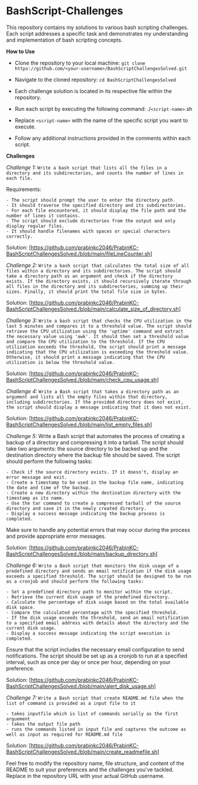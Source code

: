 # BashScript-Challenges
This repository contains my solutions to various bash scripting challenges. Each script addresses a specific task and demonstrates my understanding and implementation of bash scripting concepts.

**How to Use**

- Clone the repository to your local machine:
	```git clone https://github.com/<your-username>/BashScriptChallengesSolved.git```

- Navigate to the cloned repository:
	```cd BashScriptChallengesSolved```

- Each challenge solution is located in its respective file within the repository.
- Run each script by executing the following command:
	./```<script-name>```.sh

- Replace ```<script-name>``` with the name of the specific script you want to execute.

- Follow any additional instructions provided in the comments within each script.

**Challenges**

*Challenge 1:*
```Write a bash script that lists all the files in a directory and its subdirectories, and counts the number of lines in each file.```

Requirements:

	- The script should prompt the user to enter the directory path.
	- It should traverse the specified directory and its subdirectories.
	- For each file encountered, it should display the file path and the number of lines it contains.
	- The script should exclude directories from the output and only display regular files.
	- It should handle filenames with spaces or special characters correctly.

Solution: [https://github.com/prabinkc2046/PrabinKC-BashScriptChallengesSolved./blob/main/fileLineCounter.sh]

*Challenge 2:*
```Write a bash script that calculates the total size of all files within a directory and its subdirectories. The script should take a directory path as an argument and check if the directory exists. If the directory exists, it should recursively iterate through all files in the directory and its subdirectories, summing up their sizes. Finally, it should print the total file size in bytes.```

Solution: [https://github.com/prabinkc2046/PrabinKC-BashScriptChallengesSolved./blob/main/calculate_size_of_directory.sh]

*Challenge 3:*
```Write a bash script that checks the CPU utilization in the last 5 minutes and compares it to a threshold value. The script should retrieve the CPU utilization using the 'uptime' command and extract the necessary value using 'awk'. It should then set a threshold value and compare the CPU utilization to the threshold. If the CPU utilization exceeds the threshold, the script should print a message indicating that the CPU utilization is exceeding the threshold value. Otherwise, it should print a message indicating that the CPU utilization is below the threshold value.```

Solution: [https://github.com/prabinkc2046/PrabinKC-BashScriptChallengesSolved./blob/main/check_cpu_usage.sh]

*Challenge 4:*
```Write a Bash script that takes a directory path as an argument and lists all the empty files within that directory, including subdirectories. If the provided directory does not exist, the script should display a message indicating that it does not exist.```

Solution: [https://github.com/prabinkc2046/PrabinKC-BashScriptChallengesSolved./blob/main/list_empty_files.sh]

*Challenge 5:*
Write a Bash script that automates the process of creating a backup of a directory and compressing it into a tarball. The script should take two arguments: the source directory to be backed up and the destination directory where the backup file should be saved. The script should perform the following tasks:

	- Check if the source directory exists. If it doesn't, display an error message and exit.
	- Create a timestamp to be used in the backup file name, indicating the date and time of the backup.
	- Create a new directory within the destination directory with the timestamp as its name.
	- Use the tar command to create a compressed tarball of the source directory and save it in the newly created directory.
	- Display a success message indicating the backup process is completed.

Make sure to handle any potential errors that may occur during the process and provide appropriate error messages.

Solution: [https://github.com/prabinkc2046/PrabinKC-BashScriptChallengesSolved./blob/main/backup_directory.sh]

*Challenge 6:*
```Write a Bash script that monitors the disk usage of a predefined directory and sends an email notification if the disk usage exceeds a specified threshold. The script should be designed to be run as a cronjob and should perform the following tasks:```

	- Set a predefined directory path to monitor within the script.
	- Retrieve the current disk usage of the predefined directory.
	- Calculate the percentage of disk usage based on the total available disk space.
	- Compare the calculated percentage with the specified threshold.
	- If the disk usage exceeds the threshold, send an email notification to a specified email address with details about the directory and the current disk usage.
	- Display a success message indicating the script execution is completed.

Ensure that the script includes the necessary email configuration to send notifications. The script should be set up as a cronjob to run at a specified interval, such as once per day or once per hour, depending on your preference.

Solution: [https://github.com/prabinkc2046/PrabinKC-BashScriptChallengesSolved./blob/main/alert_disk_usage.sh]

*Challenge 7:*
```Write a Bash script that create README.md file when the list of command is provided as a input file to it```

	- takes inputfile which is list of commands serially as the first arguement
	- takes the output file path
	- runs the commands listed in input file and captures the outcome as well as input as required for README.md file

Solution: [https://github.com/prabinkc2046/PrabinKC-BashScriptChallengesSolved./blob/main/create_readmefile.sh]

Feel free to modify the repository name, file structure, and content of the README to suit your preferences and the challenges you've tackled. Replace <your-username> in the repository URL with your actual GitHub username.


